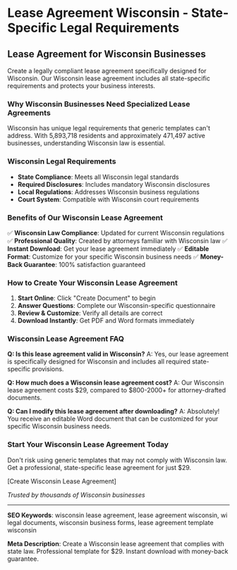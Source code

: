 # Lease Agreement Wisconsin - State-Specific Legal Requirements

## Lease Agreement for Wisconsin Businesses

Create a legally compliant lease agreement specifically designed for Wisconsin. Our Wisconsin lease agreement includes all state-specific requirements and protects your business interests.

### Why Wisconsin Businesses Need Specialized Lease Agreements

Wisconsin has unique legal requirements that generic templates can't address. With 5,893,718 residents and approximately 471,497 active businesses, understanding Wisconsin law is essential.

### Wisconsin Legal Requirements

- **State Compliance**: Meets all Wisconsin legal standards
- **Required Disclosures**: Includes mandatory Wisconsin disclosures
- **Local Regulations**: Addresses Wisconsin business regulations
- **Court System**: Compatible with Wisconsin court requirements

### Benefits of Our Wisconsin Lease Agreement

✅ **Wisconsin Law Compliance**: Updated for current Wisconsin regulations
✅ **Professional Quality**: Created by attorneys familiar with Wisconsin law
✅ **Instant Download**: Get your lease agreement immediately
✅ **Editable Format**: Customize for your specific Wisconsin business needs
✅ **Money-Back Guarantee**: 100% satisfaction guaranteed

### How to Create Your Wisconsin Lease Agreement

1. **Start Online**: Click "Create Document" to begin
2. **Answer Questions**: Complete our Wisconsin-specific questionnaire
3. **Review & Customize**: Verify all details are correct
4. **Download Instantly**: Get PDF and Word formats immediately

### Wisconsin Lease Agreement FAQ

**Q: Is this lease agreement valid in Wisconsin?**
A: Yes, our lease agreement is specifically designed for Wisconsin and includes all required state-specific provisions.

**Q: How much does a Wisconsin lease agreement cost?**
A: Our Wisconsin lease agreement costs $29, compared to $800-2000+ for attorney-drafted documents.

**Q: Can I modify this lease agreement after downloading?**
A: Absolutely! You receive an editable Word document that can be customized for your specific Wisconsin business needs.

### Start Your Wisconsin Lease Agreement Today

Don't risk using generic templates that may not comply with Wisconsin law. Get a professional, state-specific lease agreement for just $29.

[Create Wisconsin Lease Agreement]

_Trusted by thousands of Wisconsin businesses_

---

**SEO Keywords**: wisconsin lease agreement, lease agreement wisconsin, wi legal documents, wisconsin business forms, lease agreement template wisconsin

**Meta Description**: Create a Wisconsin lease agreement that complies with state law. Professional template for $29. Instant download with money-back guarantee.

